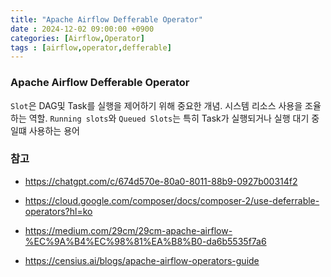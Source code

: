 ```yaml
---
title: "Apache Airflow Defferable Operator"
date : 2024-12-02 09:00:00 +0900
categories: [Airflow,Operator]
tags : [airflow,operator,defferable]
---
```




### **Apache Airflow Defferable Operator**

`Slot`은 DAG및 Task를 실행을 제어하기 위해 중요한 개념. 시스템 리소스 사용을 조율하는 역할. `Running slots`와 `Queued Slots`는 특히 Task가 실행되거나 실행 대기 중일떄 사용하는 용어

### **참고**
- <https://chatgpt.com/c/674d570e-80a0-8011-88b9-0927b00314f2>

- <https://cloud.google.com/composer/docs/composer-2/use-deferrable-operators?hl=ko>
- <https://medium.com/29cm/29cm-apache-airflow-%EC%9A%B4%EC%98%81%EA%B8%B0-da6b5535f7a6>
- <https://censius.ai/blogs/apache-airflow-operators-guide>